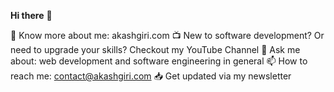 **Hi there** 👋

<!--
It's Pramod Kumar R. I'm a recent  graduating Student with a strong background of computer Science technologies and in future aspiring software engineer. 
I like to share the knowledge that I've gained through my professional and personal experience in software development via blog posts and video tutorials.
🔗 Know more about me: https://www.linkedin.com/in/pramodkumarr129

- 🔭 I’m currently working on ...
- 🌱 I’m currently learning ...
- 👯 I’m looking to collaborate on ...
- 🤔 I’m looking for help with ...
- 💬 Ask me about ...
- 📫 How to reach me: ...
- 😄 Pronouns: ...
- ⚡ Fun fact: ...
-->


🔗 Know more about me: akashgiri.com
📺 New to software development? Or need to upgrade your skills? Checkout my YouTube Channel
💬 Ask me about: web development and software engineering in general
📫 How to reach me: contact@akashgiri.com
📥 Get updated via my newsletter
